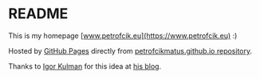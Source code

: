 # README #

This is my homepage [www.petrofcik.eu](https://www.petrofcik.eu) :)

Hosted by [GitHub Pages](https://pages.github.com) directly from [petrofcikmatus.github.io repository](https://github.com/petrofcikmatus/petrofcikmatus.github.io).

Thanks to [Igor Kulman](https://www.kulman.sk) for this idea at [his blog](https://www.kulman.sk/sk/content/navrat-statickeho-webu).